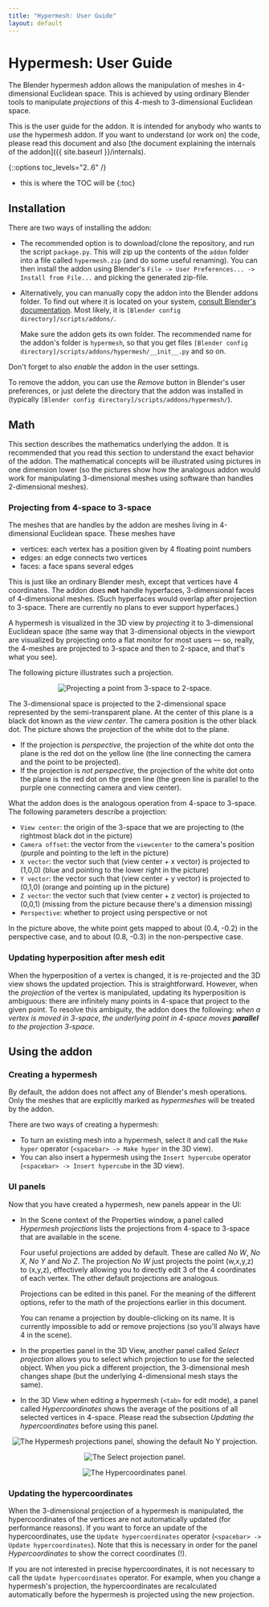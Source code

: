 ```yaml
---
title: "Hypermesh: User Guide"
layout: default
---
```


# Hypermesh: User Guide

The Blender hypermesh addon allows the manipulation of meshes in 4-dimensional Euclidean space.
This is achieved by using ordinary Blender tools to manipulate _projections_ of this 4-mesh
to 3-dimensional Euclidean space.

This is the user guide for the addon.
It is intended for anybody who wants to _use_ the hypermesh addon.
If you want to understand (or work on) the code, please read this document and also
[the document explaining the internals of the addon]({{ site.baseurl }}/internals).

{::options toc_levels="2..6" /}
* this is where the TOC will be
{:toc}

## Installation

There are two ways of installing the addon:

 - The recommended option is to download/clone the repository, and run the script `package.py`.
   This will zip up the contents of the `addon` folder into a file called `hypermesh.zip`
   (and do some useful renaming).
   You can then install the addon using Blender's `File -> User Preferences... -> Install from File...`
   and picking the generated zip-file.

 - Alternatively, you can manually copy the addon into the Blender addons folder.
   To find out where it is located on your system, [consult Blender's documentation](https://www.blender.org/manual/getting_started/installing/configuration/directories.html).
   Most likely, it is `[Blender config directory]/scripts/addons/`.

   Make sure the addon gets its own folder.
   The recommended name for the addon's folder is `hypermesh`,
   so that you get files `[Blender config directory]/scripts/addons/hypermesh/__init__.py`
   and so on.

Don't forget to also _enable_ the addon in the user settings.

To remove the addon, you can use the _Remove_ button in Blender's user preferences,
or just delete the directory that the addon was installed in (typically `[Blender config directory]/scripts/addons/hypermesh/`).


## Math

This section describes the mathematics underlying the addon.
It is recommended that you read this section to understand the exact behavior of the addon.
The mathematical concepts will be illustrated using pictures in one dimension lower
(so the pictures show how the analogous addon would work for manipulating 3-dimensional meshes
using software than handles 2-dimensional meshes).

### Projecting from 4-space to 3-space

The meshes that are handles by the addon are meshes living in 4-dimensional Euclidean space.
These meshes have

 - vertices: each vertex has a position given by 4 floating point numbers
 - edges: an edge connects two vertices
 - faces: a face spans several edges

This is just like an ordinary Blender mesh, except that vertices have 4 coordinates.
The addon does **not** handle hyperfaces, 3-dimensional faces of 4-dimensional meshes.
(Such hyperfaces would overlap after projection to 3-space. There are
currently no plans to ever support hyperfaces.)

A hypermesh is visualized in the 3D view by _projecting_ it to 3-dimensional Euclidean
space (the same way that 3-dimensional objects in the viewport are visualized by projecting
onto a flat monitor for most users — so, really, the 4-meshes are projected to 3-space
and then to 2-space, and that's what you see).

The following picture illustrates such a projection.

<p align="center">
    <img align="center" src="images/projection.png" alt="Projecting a point from 3-space to 2-space." />
</p>

The 3-dimensional space is projected to the 2-dimensional space represented by the semi-transparent plane.
At the center of this plane is a black dot known as the _view center_.
The camera position is the other black dot.
The picture shows the projection of the white dot to the plane.

 - If the projection is _perspective_, the projection of the white dot onto the plane is
   the red dot on the yellow line (the line connecting the camera and the point to be projected).
 - If the projection is _not perspective_, the projection of the white dot onto the plane is
   the red dot on the green line (the green line is parallel to the purple one connecting camera and
   view center).

What the addon does is the analogous operation from 4-space to 3-space.
The following parameters describe a projection:

 - `View center`: the origin of the 3-space that we are projecting to
   (the rightmost black dot in the picture)
 - `Camera offset`: the vector from the `viewcenter` to the camera's position
   (purple and pointing to the left in the picture)
 - `X vector`: the vector such that (view center + x vector) is projected to (1,0,0)
   (blue and pointing to the lower right in the picture)
 - `Y vector`: the vector such that (view center + y vector) is projected to (0,1,0)
   (orange and pointing up in the picture)
 - `Z vector`: the vector such that (view center + z vector) is projected to (0,0,1)
   (missing from the picture because there's a dimension missing)
 - `Perspective`: whether to project using perspective or not

In the picture above, the white point gets mapped to about (0.4, -0.2) in the perspective case,
and to about (0.8, -0.3) in the non-perspective case.


### Updating hyperposition after mesh edit

When the hyperposition of a vertex is changed, it is re-projected and the 3D view shows
the updated projection.
This is straightforward.
However, when the _projection_ of the vertex is manipulated, updating its hyperposition
is ambiguous: there are infinitely many points in 4-space that project to the given point.
To resolve this ambiguity, the addon does the following: _when a vertex is moved in 3-space,
the underlying point in 4-space moves **parallel** to the projection 3-space_.


## Using the addon

### Creating a hypermesh

By default, the addon does not affect any of Blender's mesh operations.
Only the meshes that are explicitly marked as _hypermeshes_ will be treated by the addon.

There are two ways of creating a hypermesh:

 - To turn an existing mesh into a hypermesh, select it and call the `Make hyper` operator
   (`<spacebar> -> Make hyper` in the 3D view).
 - You can also insert a hypermesh using the `Insert hypercube` operator
   (`<spacebar> -> Insert hypercube` in the 3D view).


### UI panels

Now that you have created a hypermesh, new panels appear in the UI:

 - In the Scene context of the Properties window, a panel called _Hypermesh projections_
   lists the projections from 4-space to 3-space that are available in the scene.

   Four useful projections are added by default. These are called _No W_, _No X_, _No Y_ and _No Z_.
   The projection _No W_ just projects the point (w,x,y,z) to (x,y,z), effectively allowing you
   to directly edit 3 of the 4 coordinates of each vertex. The other default projections
   are analogous.

   Projections can be edited in this panel. For the meaning of the different options, refer
   to the math of the projections earlier in this document.

   You can rename a projection by double-clicking on its name. It is currently impossible
   to add or remove projections (so you'll always have 4 in the scene).

 - In the properties panel in the 3D View, another panel called _Select projection_
   allows you to select which projection to use for the selected object.
   When you pick a different projection, the 3-dimensional mesh changes shape (but the underlying
   4-dimensional mesh stays the same).

 - In the 3D View when editing a hypermesh (`<tab>` for edit mode), a panel called
   _Hypercoordinates_ shows the average of the positions of all selected vertices
   in 4-space.
   Please read the subsection _Updating the hypercoordinates_ before using this panel.

<p align="center">
    <img align="center" src="images/hypermesh_projections.png" alt="The Hypermesh projections panel, showing the default No Y projection." />
</p>

<p align="center">
    <img align="center" src="images/select_projection.png" alt="The Select projection panel." />
</p>

<p align="center">
    <img align="center" src="images/hypercoordinates.png" alt="The Hypercoordinates panel." />
</p>


### Updating the hypercoordinates

When the 3-dimensional projection of a hypermesh is manipulated,
the hypercoordinates of the vertices are not automatically updated (for performance reasons).
If you want to force an update of the hypercoordinates, use the `Update hypercoordinates` operator
(`<spacebar> -> Update hypercoordinates`).
Note that this is necessary in order for the panel _Hypercoordinates_ to show the correct coordinates (!).

If you are not interested in precise hypercoordinates, it is not necessary to call the
`Update hypercoordinates` operator. For example, when you change a hypermesh's projection,
the hypercoordinates are recalculated automatically before the hypermesh is projected using
the new projection.

